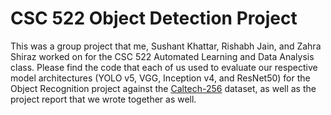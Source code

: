 # CSC 522 Object Detection Project
This was a group project that me, Sushant Khattar, Rishabh Jain, and Zahra Shiraz worked on for the CSC 522 Automated Learning and Data Analysis class. Please find the code that each of us used to evaluate our respective model architectures (YOLO v5, VGG, Inception v4, and ResNet50) for the Object Recognition project against the [Caltech-256](https://data.caltech.edu/records/nyy15-4j048) dataset, as well as the project report that we wrote together as well.
